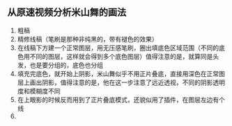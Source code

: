 ## 从原速视频分析米山舞的画法
1. 粗稿
2. 精修线稿（笔刷是那种非纯黑的，带有褪色的效果）
3. 在线稿下方建一个正常图层，用无压感笔刷，圈出填底色区域范围（不同的底色用不同的图层，这样就会得到多个底色图层）值得注意的是，就算同是头发，也是要分组的，底色也分组
4. 填充完底色，就开始上阴影，米山舞似乎不用正片叠底，直接用深色在正常图层上画出阴影，值得注意的是，他在这一步注意了远近透视，不同的阴影透明度和模糊度不同
5. 在上眼影的时候反而用到了正片叠底模式，还貌似用了插件，在图层左边有个线
6. 